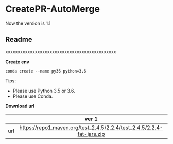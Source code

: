 # CreatePR-AutoMerge

Now the version is 1.1
## **Readme**
xxxxxxxxxxxxxxxxxxxxxxxxxxxxxxxxxxxxxxxxxxxxx

**Create env**
```
conda create --name py36 python=3.6
```

Tips:
* Please use Python 3.5 or 3.6.
* Please use Conda.


**Download url**

|           | ver 1 | ver 2 |
| :-------: | :---------: | :--------------------------: |
| url | https://repo1.maven.org/test_2.4.5/2.2.4/test_2.4.5/2.2.4-fat-jars.zip | https://oss.sonatype.org/content/repositories/snapshots/com/test/test_2.4.5/2.2.4-SNAPSHOT/ |
